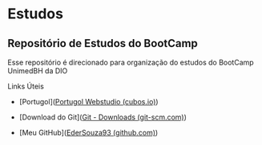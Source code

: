 # Estudos
## Repositório de Estudos do BootCamp



Esse repositório é direcionado para organização do estudos do BootCamp UnimedBH da DIO

Links Úteis 

- [Portugol]([Portugol Webstudio (cubos.io)](https://portugol-webstudio.cubos.io/ide))

- [Download do Git]([Git - Downloads (git-scm.com)](https://git-scm.com/downloads))

- [Meu GitHub]([EderSouza93 (github.com)](https://github.com/EderSouza93))

  
